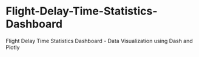 # Flight-Delay-Time-Statistics-Dashboard
Flight Delay Time Statistics Dashboard - Data Visualization using Dash and Plotly
